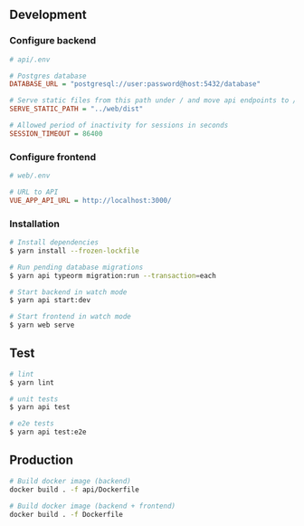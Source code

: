 ## Development

### Configure backend

```ini
# api/.env

# Postgres database
DATABASE_URL = "postgresql://user:password@host:5432/database"

# Serve static files from this path under / and move api endpoints to /api
SERVE_STATIC_PATH = "../web/dist"

# Allowed period of inactivity for sessions in seconds
SESSION_TIMEOUT = 86400
```

### Configure frontend

```ini
# web/.env

# URL to API
VUE_APP_API_URL = http://localhost:3000/
```

### Installation

```bash
# Install dependencies
$ yarn install --frozen-lockfile

# Run pending database migrations
$ yarn api typeorm migration:run --transaction=each

# Start backend in watch mode
$ yarn api start:dev

# Start frontend in watch mode
$ yarn web serve
```

## Test

```bash
# lint
$ yarn lint

# unit tests
$ yarn api test

# e2e tests
$ yarn api test:e2e
```

## Production

```bash
# Build docker image (backend)
docker build . -f api/Dockerfile

# Build docker image (backend + frontend)
docker build . -f Dockerfile
```
